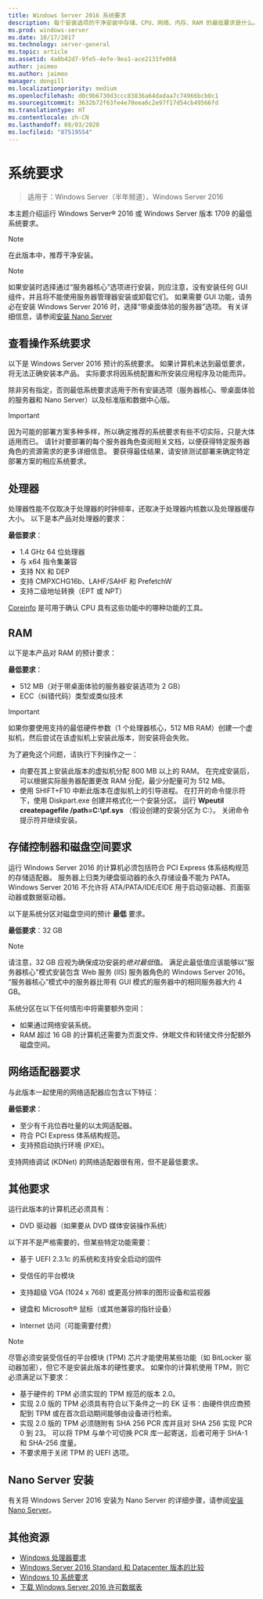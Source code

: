 ```yaml
---
title: Windows Server 2016 系统要求
description: 每个安装选项的干净安装中存储、CPU、网络、内存、RAM 的最低要求是什么。
ms.prod: windows-server
ms.date: 10/17/2017
ms.technology: server-general
ms.topic: article
ms.assetid: 4a8b42d7-9fe5-4efe-9ea1-ace2131fe068
author: jaimeo
ms.author: jaimeo
manager: dongill
ms.localizationpriority: medium
ms.openlocfilehash: d0c9b6730d3ccc83836a64dadaa7c74966bcb0c1
ms.sourcegitcommit: 3632b72f63fe4e70eea6c2e97f17d54cb49566fd
ms.translationtype: HT
ms.contentlocale: zh-CN
ms.lasthandoff: 08/03/2020
ms.locfileid: "87519554"
---
```

# <a name="system-requirements"></a>系统要求

> 适用于：Windows Server（半年频道）、Windows Server 2016

本主题介绍运行 Windows Server&reg; 2016 或 Windows Server 版本 1709 的最低系统要求。

> [!NOTE]
> 在此版本中，推荐干净安装。

> [!NOTE]
> 如果安装时选择通过“服务器核心”选项进行安装，则应注意，没有安装任何 GUI 组件，并且将不能使用服务器管理器安装或卸载它们。 如果需要 GUI 功能，请务必在安装 Windows Server 2016 时，选择“带桌面体验的服务器”选项。 有关详细信息，请参阅[安装 Nano Server](Getting-Started-with-Nano-Server.md)


## <a name="review-system-requirements"></a>查看操作系统要求
以下是 Windows Server 2016 预计的系统要求。 如果计算机未达到最低要求，将无法正确安装本产品。 实际要求将因系统配置和所安装应用程序及功能而异。

除非另有指定，否则最低系统要求适用于所有安装选项（服务器核心、带桌面体验的服务器和 Nano Server）以及标准版和数据中心版。

> [!IMPORTANT]
> 因为可能的部署方案多种多样，所以确定推荐的系统要求有些不切实际，只是大体适用而已。 请针对要部署的每个服务器角色查阅相关文档，以便获得特定服务器角色的资源需求的更多详细信息。 要获得最佳结果，请安排测试部署来确定特定部署方案的相应系统要求。


## <a name="processor"></a>处理器
处理器性能不仅取决于处理器的时钟频率，还取决于处理器内核数以及处理器缓存大小。 以下是本产品对处理器的要求：

**最低要求**：
- 1.4 GHz 64 位处理器
- 与 x64 指令集兼容
- 支持 NX 和 DEP
- 支持 CMPXCHG16b、LAHF/SAHF 和 PrefetchW
- 支持二级地址转换（EPT 或 NPT）

[Coreinfo](/sysinternals/downloads/coreinfo) 是可用于确认 CPU 具有这些功能中的哪种功能的工具。

## <a name="ram"></a>RAM
以下是本产品对 RAM 的预计要求：

**最低要求**：
- 512 MB（对于带桌面体验的服务器安装选项为 2 GB）
- ECC（纠错代码）类型或类似技术

> [!IMPORTANT]
> 如果你要使用支持的最低硬件参数（1 个处理器核心，512 MB RAM）创建一个虚拟机，然后尝试在该虚拟机上安装此版本，则安装将会失败。
>
> 为了避免这个问题，请执行下列操作之一：
>
> -   向要在其上安装此版本的虚拟机分配 800 MB 以上的 RAM。 在完成安装后，可以根据实际服务器配置更改 RAM 分配，最少分配量可为 512 MB。
> -   使用 SHIFT+F10 中断此版本在虚拟机上的引导进程。 在打开的命令提示符下，使用 Diskpart.exe 创建并格式化一个安装分区。 运行 **Wpeutil createpagefile /path=C:\pf.sys** （假设创建的安装分区为 C:）。 关闭命令提示符并继续安装。

## <a name="storage-controller-and-disk-space-requirements"></a>存储控制器和磁盘空间要求
运行 Windows Server 2016 的计算机必须包括符合 PCI Express 体系结构规范的存储适配器。 服务器上归类为硬盘驱动器的永久存储设备不能为 PATA。 Windows Server 2016 不允许将 ATA/PATA/IDE/EIDE 用于启动驱动器、页面驱动器或数据驱动器。

以下是系统分区对磁盘空间的预计 **最低** 要求。

**最低要求**：32 GB

> [!NOTE]
> 请注意，32 GB 应视为确保成功安装的*绝对最低*值。 满足此最低值应该能够以“服务器核心”模式安装包含 Web 服务 (IIS) 服务器角色的 Windows Server 2016。 “服务器核心”模式中的服务器比带有 GUI 模式的服务器中的相同服务器大约 4 GB。
>
> 系统分区在以下任何情形中将需要额外空间：
>
> -   如果通过网络安装系统。
> -   RAM 超过 16 GB 的计算机还需要为页面文件、休眠文件和转储文件分配额外磁盘空间。

## <a name="network-adapter-requirements"></a>网络适配器要求

与此版本一起使用的网络适配器应包含以下特征：

**最低要求**：
- 至少有千兆位吞吐量的以太网适配器。
- 符合 PCI Express 体系结构规范。
- 支持预启动执行环境 (PXE)。

支持网络调试 (KDNet) 的网络适配器很有用，但不是最低要求。

## <a name="other-requirements"></a>其他要求
运行此版本的计算机还必须具有：


-   DVD 驱动器（如果要从 DVD 媒体安装操作系统）

以下并不是严格需要的，但某些特定功能需要：

- 基于 UEFI 2.3.1c 的系统和支持安全启动的固件
- 受信任的平台模块

-   支持超级 VGA (1024 x 768) 或更高分辨率的图形设备和监视器

-   键盘和 Microsoft&reg; 鼠标（或其他兼容的指针设备）

-   Internet 访问（可能需要付费）

> [!NOTE]
> 尽管必须安装受信任的平台模块 (TPM) 芯片才能使用某些功能（如 BitLocker 驱动器加密），但它不是安装此版本的硬性要求。 如果你的计算机使用 TPM，则它必须满足以下要求：
>
> - 基于硬件的 TPM 必须实现的 TPM 规范的版本 2.0。
> - 实现 2.0 版的 TPM 必须具有符合以下条件之一的 EK 证书：由硬件供应商预配到 TPM 或在首次启动期间能够由设备进行检索。
> - 实现 2.0 版的 TPM 必须随附有 SHA 256 PCR 库并且对 SHA 256 实现 PCR 0 到 23。 可以将 TPM 与单个可切换 PCR 库一起寄送，后者可用于 SHA-1 和 SHA-256 度量。
> - 不要求用于关闭 TPM 的 UEFI 选项。

## <a name="installation-of-nano-server"></a>Nano Server 安装
有关将 Windows Server 2016 安装为 Nano Server 的详细步骤，请参阅[安装 Nano Server](Getting-Started-with-Nano-Server.md)。

## <a name="additional-resources"></a>其他资源
- [Windows 处理器要求](/windows-hardware/design/minimum/windows-processor-requirements)
- [Windows Server 2016 Standard 和 Datacenter 版本的比较](./2016-edition-comparison.md)
- [Windows 10 系统要求](https://www.microsoft.com/windows/windows-10-specifications#system-specifications)
- [下载 Windows Server 2016 许可数据表](https://download.microsoft.com/download/7/2/9/7290EA05-DC56-4BED-9400-138C5701F174/WS2016LicensingDatasheet.pdf)
